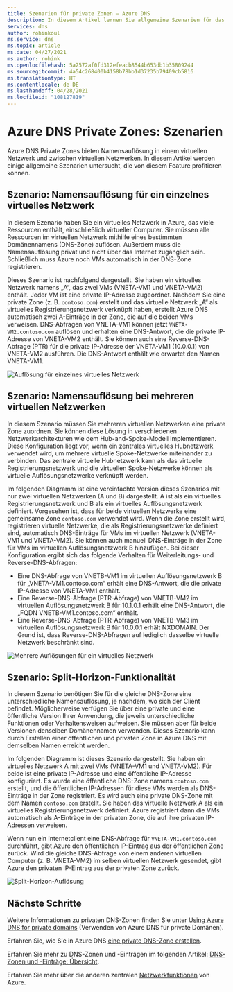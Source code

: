 ```yaml
---
title: Szenarien für private Zonen – Azure DNS
description: In diesem Artikel lernen Sie allgemeine Szenarien für das Verwenden von Azure DNS Private Zones kennen.
services: dns
author: rohinkoul
ms.service: dns
ms.topic: article
ms.date: 04/27/2021
ms.author: rohink
ms.openlocfilehash: 5a2572af0fd312efeacb8544b653db1b35809244
ms.sourcegitcommit: 4a54c268400b4158b78bb1d37235b79409cb5816
ms.translationtype: HT
ms.contentlocale: de-DE
ms.lasthandoff: 04/28/2021
ms.locfileid: "108127819"
---
```

# <a name="azure-dns-private-zones-scenarios"></a>Azure DNS Private Zones: Szenarien

Azure DNS Private Zones bieten Namensauflösung in einem virtuellen Netzwerk und zwischen virtuellen Netzwerken. In diesem Artikel werden einige allgemeine Szenarien untersucht, die von diesem Feature profitieren können.

## <a name="scenario-name-resolution-scoped-to-a-single-virtual-network"></a>Szenario: Namensauflösung für ein einzelnes virtuelles Netzwerk

In diesem Szenario haben Sie ein virtuelles Netzwerk in Azure, das viele Ressourcen enthält, einschließlich virtueller Computer. Sie müssen alle Ressourcen im virtuellen Netzwerk mithilfe eines bestimmten Domänennamens (DNS-Zone) auflösen. Außerdem muss die Namensauflösung privat und nicht über das Internet zugänglich sein. Schließlich muss Azure noch VMs automatisch in der DNS-Zone registrieren.

Dieses Szenario ist nachfolgend dargestellt. Sie haben ein virtuelles Netzwerk namens „A“, das zwei VMs (VNETA-VM1 und VNETA-VM2) enthält. Jeder VM ist eine private IP-Adresse zugeordnet. Nachdem Sie eine private Zone (z. B. `contoso.com`) erstellt und das virtuelle Netzwerk „A“ als virtuelles Registrierungsnetzwerk verknüpft haben, erstellt Azure DNS automatisch zwei A-Einträge in der Zone, die auf die beiden VMs verweisen. DNS-Abfragen von VNETA-VM1 können jetzt `VNETA-VM2.contoso.com` auflösen und erhalten eine DNS-Antwort, die die private IP-Adresse von VNETA-VM2 enthält.
Sie können auch eine Reverse-DNS-Abfrage (PTR) für die private IP-Adresse der VNETA-VM1 (10.0.0.1) von VNETA-VM2 ausführen. Die DNS-Antwort enthält wie erwartet den Namen VNETA-VM1. 

![Auflösung für einzelnes virtuelles Netzwerk](./media/private-dns-scenarios/single-vnet-resolution.png)

## <a name="scenario-name-resolution-across-virtual-networks"></a>Szenario: Namensauflösung bei mehreren virtuellen Netzwerken

In diesem Szenario müssen Sie mehreren virtuellen Netzwerken eine private Zone zuordnen. Sie können diese Lösung in verschiedenen Netzwerkarchitekturen wie dem Hub-and-Spoke-Modell implementieren. Diese Konfiguration liegt vor, wenn ein zentrales virtuelles Hubnetzwerk verwendet wird, um mehrere virtuelle Spoke-Netzwerke miteinander zu verbinden. Das zentrale virtuelle Hubnetzwerk kann als das virtuelle Registrierungsnetzwerk und die virtuellen Spoke-Netzwerke können als virtuelle Auflösungsnetzwerke verknüpft werden. 

Im folgenden Diagramm ist eine vereinfachte Version dieses Szenarios mit nur zwei virtuellen Netzwerken (A und B) dargestellt. A ist als ein virtuelles Registrierungsnetzwerk und B als ein virtuelles Auflösungsnetzwerk definiert. Vorgesehen ist, dass für beide virtuellen Netzwerke eine gemeinsame Zone `contoso.com` verwendet wird. Wenn die Zone erstellt wird, registrieren virtuelle Netzwerke, die als Registrierungsnetzwerke definiert sind, automatisch DNS-Einträge für VMs im virtuellen Netzwerk (VNETA-VM1 und VNETA-VM2). Sie können auch manuell DNS-Einträge in der Zone für VMs im virtuellen Auflösungsnetzwerk B hinzufügen. Bei dieser Konfiguration ergibt sich das folgende Verhalten für Weiterleitungs- und Reverse-DNS-Abfragen:
* Eine DNS-Abfrage von VNETB-VM1 im virtuellen Auflösungsnetzwerk B für „VNETA-VM1.contoso.com“ erhält eine DNS-Antwort, die die private IP-Adresse von VNETA-VM1 enthält.
* Eine Reverse-DNS-Abfrage (PTR-Abfrage) von VNETB-VM2 im virtuellen Auflösungsnetzwerk B für 10.1.0.1 erhält eine DNS-Antwort, die „FQDN VNETB-VM1.contoso.com“ enthält.  
* Eine Reverse-DNS-Abfrage (PTR-Abfrage) von VNETB-VM3 im virtuellen Auflösungsnetzwerk B für 10.0.0.1 erhält NXDOMAIN. Der Grund ist, dass Reverse-DNS-Abfragen auf lediglich dasselbe virtuelle Netzwerk beschränkt sind. 

![Mehrere Auflösungen für ein virtuelles Netzwerk](./media/private-dns-scenarios/multi-vnet-resolution.png)

## <a name="scenario-split-horizon-functionality"></a>Szenario: Split-Horizon-Funktionalität

In diesem Szenario benötigen Sie für die gleiche DNS-Zone eine unterschiedliche Namensauflösung, je nachdem, wo sich der Client befindet. Möglicherweise verfügen Sie über eine private und eine öffentliche Version Ihrer Anwendung, die jeweils unterschiedliche Funktionen oder Verhaltensweisen aufweisen. Sie müssen aber für beide Versionen denselben Domänennamen verwenden. Dieses Szenario kann durch Erstellen einer öffentlichen und privaten Zone in Azure DNS mit demselben Namen erreicht werden. 

Im folgenden Diagramm ist dieses Szenario dargestellt. Sie haben ein virtuelles Netzwerk A mit zwei VMs (VNETA-VM1 und VNETA-VM2). Für beide ist eine private IP-Adresse und eine öffentliche IP-Adresse konfiguriert. Es wurde eine öffentliche DNS-Zone namens `contoso.com` erstellt, und die öffentlichen IP-Adressen für diese VMs werden als DNS-Einträge in der Zone registriert. Es wird auch eine private DNS-Zone mit dem Namen `contoso.com` erstellt. Sie haben das virtuelle Netzwerk A als ein virtuelles Registrierungsnetzwerk definiert. Azure registriert dann die VMs automatisch als A-Einträge in der privaten Zone, die auf ihre privaten IP-Adressen verweisen.

Wenn nun ein Internetclient eine DNS-Abfrage für `VNETA-VM1.contoso.com` durchführt, gibt Azure den öffentlichen IP-Eintrag aus der öffentlichen Zone zurück. Wird die gleiche DNS-Abfrage von einem anderen virtuellen Computer (z. B. VNETA-VM2) im selben virtuellen Netzwerk gesendet, gibt Azure den privaten IP-Eintrag aus der privaten Zone zurück. 

![Split-Horizon-Auflösung](./media/private-dns-scenarios/split-brain-resolution.png)

## <a name="next-steps"></a>Nächste Schritte
Weitere Informationen zu privaten DNS-Zonen finden Sie unter [Using Azure DNS for private domains](private-dns-overview.md) (Verwenden von Azure DNS für private Domänen).

Erfahren Sie, wie Sie in Azure DNS [eine private DNS-Zone erstellen](./private-dns-getstarted-powershell.md).

Erfahren Sie mehr zu DNS-Zonen und -Einträgen im folgenden Artikel: [DNS-Zonen und -Einträge: Übersicht](dns-zones-records.md).

Erfahren Sie mehr über die anderen zentralen [Netzwerkfunktionen](../networking/fundamentals/networking-overview.md) von Azure.
